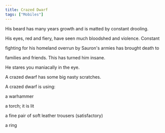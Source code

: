 ```yaml
---
title: Crazed Dwarf
tags: ["Mobiles"]
---
```

His beard has many years growth and is matted by constant drooling.

His eyes, red and fiery, have seen much bloodshed and violence. Constant

fighting for his homeland overrun by Sauron's armies has brought death
to

families and friends. This has turned him insane.

He stares you maniacally in the eye.

A crazed dwarf has some big nasty scratches.

A crazed dwarf is using:

<wielded> a warhammer

<held> a torch; it is lit

<worn on legs> a fine pair of soft leather trousers (satisfactory)

<worn on finger> a ring
